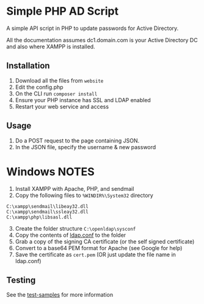# Simple PHP AD Script
A simple API script in PHP to update passwords for Active Directory.

All the documentation assumes dc1.domain.com is your Active Directory DC and also where XAMPP is installed.

## Installation
1. Download all the files from `website`
2. Edit the config.php
3. On the CLI run `composer install`
4. Ensure your PHP instance has SSL and LDAP enabled
5. Restart your web service and access

## Usage
1. Do a POST request to the page containing JSON.
2. In the JSON file, specify the username & new password

# Windows NOTES
1. Install XAMPP with Apache, PHP, and sendmail
2. Copy the following files to `%WINDIR%\System32` directory
```
C:\xampp\sendmail\libeay32.dll
C:\xampp\sendmail\ssleay32.dll
C:\xampp\php\libsasl.dll
```
3. Create the folder structure `C:\openldap\sysconf`
4. Copy the contents of [ldap.conf](OpenLDAP/sysconf/ldap.conf) to the folder
5. Grab a copy of the signing CA certificate (or the self signed certificate)
6. Convert to a base64 PEM format for Apache (see Google for help)
7. Save the certificate as `cert.pem` (OR just update the file name in ldap.conf)

## Testing
See the [test-samples](test-samples/) for more information
